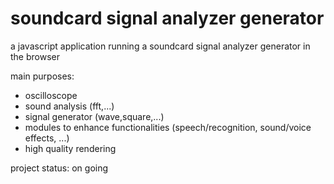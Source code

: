 # soundcard signal analyzer generator

a javascript application running a soundcard signal analyzer generator in the browser

main purposes:

- oscilloscope
- sound analysis (fft,...)
- signal generator (wave,square,...)
- modules to enhance functionalities (speech/recognition, sound/voice effects, ...)
- high quality rendering

project status: on going
